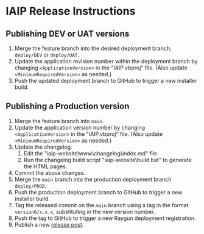# IAIP Release Instructions

## Publishing DEV or UAT versions

1. Merge the feature branch into the desired deployment branch, `deploy/DEV` or `deploy/UAT`. 
2. Update the application revision number within the deployment branch by changing `<ApplicationVersion>` in the "IAIP.vbproj" file. (Also update `<MinimumRequiredVersion>` as needed.)
3. Push the updated deployment branch to GitHub to trigger a new installer build.

## Publishing a Production version

1. Merge the feature branch into `main`.
2. Update the application version number by changing `<ApplicationVersion>` in the "IAIP.vbproj" file. (Also update `<MinimumRequiredVersion>` as needed.)
3. Update the changelog.
    1. Edit the "iaip-website\www\changelog\index.md" file.
    2. Run the changelog build script "iaip-website\build.bat" to generate the HTML pages.
4. Commit the above changes.
5. Merge the `main` branch into the production deployment branch `deploy/PROD`. 
6. Push the production deployment branch to GitHub to trigger a new installer build.
7. Tag the released commit on the `main` branch using a tag in the format `version6/x.x.x`, substituting in the new version number. 
8. Push the tag to GitHub to trigger a new Raygun deployment registration.
9. Publish a new [release post](https://github.com/gaepdit/iaip/releases).
